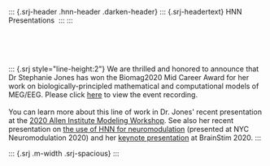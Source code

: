 ::: {.srj-header .hnn-header .darken-header}
::: {.srj-headertext}
HNN Presentations 
:::
:::

\
\
 

::: {.srj style="line-height:2"}
We are thrilled and honored to announce that Dr Stephanie Jones has won
the Biomag2020 Mid Career Award for her work on biologically-principled
mathematical and computational models of MEG/EEG. Please click
[here](https://bham-ac-uk.zoom.us/rec/play/xe8PheBAlc_iPbUnmZB4KFdfVyFaXbO6E12UGKfxsLAkMqSLpzqXGKG9ESfoLR_emSfkBRD7dj0_TorS.SnVn_1S-wXDBvnVn?continueMode=true&_x_zm_rtaid=LhgzzzY3Q8WKRaSUGLCnBA.1599139235790.a819e2a3312b66a94ae9c8e462e7ae08&_x_zm_rhtaid=588)
to view the event recording.\
\
You can learn more about this line of work in Dr. Jones' recent
presentation at the [2020 Allen Institute Modeling
Workshop](https://www.youtube.com/embed/03MBZ_1BrsE). See also her
recent presentation on [the use of HNN for
neuromodulation](https://www.youtube.com/embed/rTDHMkokpYA?start=4712&end=6570)
(presented at NYC Neuromodulation 2020) and her [keynote
presentation](https://www.youtube.com/embed/ojwzKxcwcG4) at BrainStim
2020.
:::

::: {.srj .m-width .srj-spacious}
:::

\
\
\
 
